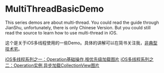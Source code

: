 # MultiThreadBasicDemo

This series demos are about multi-thread. You could read the guide through JianShu, unfortunately, there is only Chinese Version. But you could still read the source to learn how to use multi-thread in iOS.

这个是关于iOS多线程使用的一些Demo。具体的讲解可以在简书关注我，[非典型技术宅](http://www.jianshu.com/u/5a2b13c9b33a)。


[iOS多线程系列之一：Operation基础操作,按优先级加载图片](http://www.jianshu.com/p/443a18031366)
[iOS多线程系列之二：Operation实例,异步加载CollectionView图片](http://www.jianshu.com/p/2728ae223a5a)
